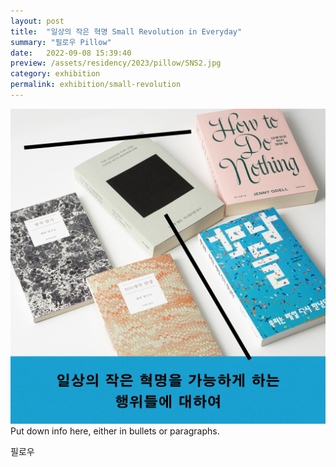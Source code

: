 ```yaml
---
layout: post
title:  "일상의 작은 혁명 Small Revolution in Everyday"
summary: "필로우 Pillow"
date:   2022-09-08 15:39:40
preview: /assets/residency/2023/pillow/SNS2.jpg
category: exhibition
permalink: exhibition/small-revolution
---
```


![Picture 1](/assets/residency/2023/pillow/SNS2.jpg)
Put down info here, either in bullets or paragraphs.

필로우
